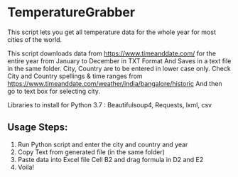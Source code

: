 # TemperatureGrabber
This script lets you get all temperature data for the whole year for most cities of the world. 

This script downloads data from https://www.timeanddate.com/
for the entire year from January to December in TXT Format
And Saves in a text file in the same folder.
City, Country are to be entered in lower case only.
Check City and Country spellings & time ranges from https://www.timeanddate.com/weather/india/bangalore/historic
And then go to text box for selecting city.

Libraries to install for Python 3.7 : Beautifulsoup4, Requests, lxml, csv

## Usage Steps:

1. Run Python script and enter the city and country and year
2. Copy Text from generated file (in the same folder)
3. Paste data into Excel file Cell B2 and drag formula in D2 and E2
4. Voila!
